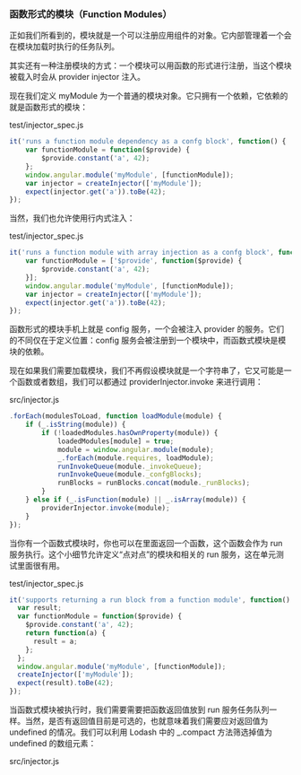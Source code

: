 ### 函数形式的模块（Function Modules）

正如我们所看到的，模块就是一个可以注册应用组件的对象。它内部管理着一个会在模块加载时执行的任务队列。

其实还有一种注册模块的方式：一个模块可以用函数的形式进行注册，当这个模块被载入时会从 provider injector 注入。

现在我们定义 myModule 为一个普通的模块对象。它只拥有一个依赖，它依赖的就是函数形式的模块：

test/injector\_spec.js

```js
it('runs a function module dependency as a confg block', function() {
    var functionModule = function($provide) {
        $provide.constant('a', 42);
    };
    window.angular.module('myModule', [functionModule]);
    var injector = createInjector(['myModule']);
    expect(injector.get('a')).toBe(42);
});
```

当然，我们也允许使用行内式注入：

test/injector\_spec.js

```js
it('runs a function module with array injection as a confg block', function() {
    var functionModule = ['$provide', function($provide) {
        $provide.constant('a', 42);
    }];
    window.angular.module('myModule', [functionModule]);
    var injector = createInjector(['myModule']);
    expect(injector.get('a')).toBe(42);
});
```

函数形式的模块手机上就是 config 服务，一个会被注入 provider 的服务。它们的不同仅在于定义位置：config 服务会被注册到一个模块中，而函数式模块是模块的依赖。

现在如果我们需要加载模块，我们不再假设模块就是一个字符串了，它又可能是一个函数或者数组，我们可以都通过 providerInjector.invoke 来进行调用：

src/injector.js

```js
.forEach(modulesToLoad, function loadModule(module) {
    if (_.isString(module)) {
        if (!loadedModules.hasOwnProperty(module)) {
            loadedModules[module] = true;
            module = window.angular.module(module);
            _.forEach(module.requires, loadModule);
            runInvokeQueue(module._invokeQueue);
            runInvokeQueue(module._confgBlocks);
            runBlocks = runBlocks.concat(module._runBlocks);
        }
    } else if (_.isFunction(module) || _.isArray(module)) {
        providerInjector.invoke(module);
    }
});
```

当你有一个函数式模块时，你也可以在里面返回一个函数，这个函数会作为 run 服务执行。这个小细节允许定义“点对点”的模块和相关的 run 服务，这在单元测试里面很有用。

test/injector\_spec.js

```js
it('supports returning a run block from a function module', function() {
  var result;
  var functionModule = function($provide) {
    $provide.constant('a', 42);
    return function(a) {
      result = a;
    };
  };
  window.angular.module('myModule', [functionModule]);
  createInjector(['myModule']);
  expect(result).toBe(42);
});
```

当函数式模块被执行时，我们需要需要把函数返回值放到 run 服务任务队列一样。当然，是否有返回值目前是可选的，也就意味着我们需要应对返回值为 undefined 的情况。我们可以利用 Lodash 中的 \_.compact 方法筛选掉值为 undefined 的数组元素：

src/injector.js



